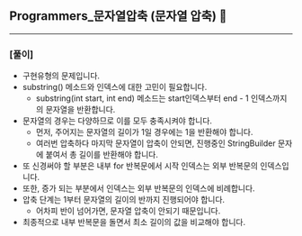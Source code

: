 ## Programmers_문자열압축 (문자열 압축) 🚀
___



### **[풀이]**

- 구현유형의 문제입니다.
- substring() 메소드와 인덱스에 대한 고민이 필요합니다.
  - substring(int start, int end) 메소드는 start인덱스부터 end - 1 인덱스까지의 문자열을 반환합니다.
- 문자열의 경우는 다양하므로 이를 모두 충족시켜야 합니다.
  - 먼저, 주어지는 문자열의 길이가 1일 경우에는 1을 반환해야 합니다.
  - 여러번 압축하다 마지막 문자열이 압축이 안되면, 진행중인 StringBuilder 문자에 붙여서 총 길이를 반환해야 합니다.
- 또 신경써야 할 부분은 내부 for 반복문에서 시작 인덱스는 외부 반복문의 인덱스입니다. 
- 또한, 증가 되는 부분에서 인덱스는 외부 반복문의 인덱스에 비례합니다.
- 압축 단계는 1부터 문자열의 길이의 반까지 진행되어야 합니다.
  - 어차피 반이 넘어가면, 문자열 압축이 안되기 때문입니다.
- 최종적으로 내부 반복문을 돌면서 최소 길이의 값을 비교해야 합니다.
